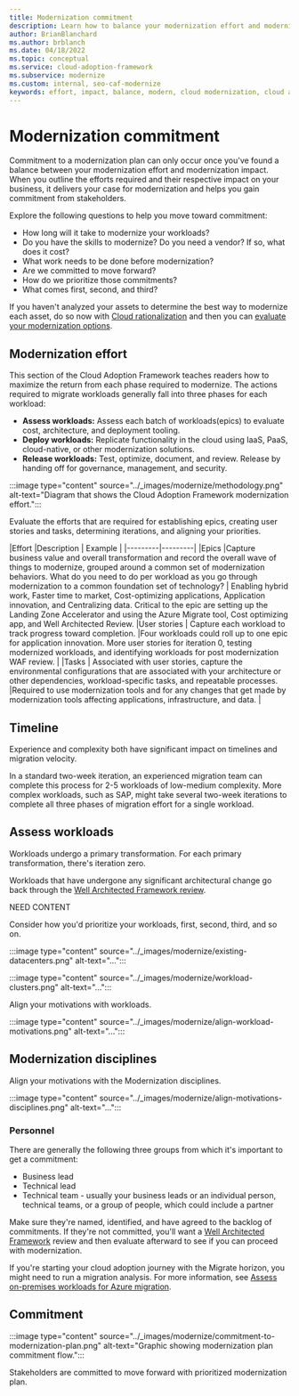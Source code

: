 ```yaml
---
title: Modernization commitment
description: Learn how to balance your modernization effort and modernization impact, to gain commitment to your cloud adoption-related modernization plan.
author: BrianBlanchard
ms.author: brblanch
ms.date: 04/18/2022
ms.topic: conceptual
ms.service: cloud-adoption-framework
ms.subservice: modernize
ms.custom: internal, seo-caf-modernize
keywords: effort, impact, balance, modern, cloud modernization, cloud adoption framework
---
```

<!--This article might have dependencies or require links to future articles related to the modernization disciplines. But no other known links or dependencies are identified at this point.
Primary Deliverable: CAF/Modernize/Commit-to-modernization-plan.md
Effort, Impact, Commitment
Minimum: 1 article		Maximum: 4 articles-->

# Modernization commitment

Commitment to a modernization plan can only occur once you've found a balance between your modernization effort and modernization impact. When you outline the efforts required and their respective impact on your business, it delivers your case for modernization and helps you gain commitment from stakeholders.

Explore the following questions to help you move toward commitment:

- How long will it take to modernize your workloads?
- Do you have the skills to modernize? Do you need a vendor? If so, what does it cost?
- What work needs to be done before modernization?
- Are we committed to move forward?
- How do we prioritize those commitments?
- What comes first, second, and third?

If you haven't analyzed your assets to determine the best way to modernize each asset, do so now with  [Cloud rationalization](/azure/cloud-adoption-framework/digital-estate/5-rs-of-rationalization) and then you can [evaluate your modernization options](evaluate-modernization-options.md).

## Modernization effort

This section of the Cloud Adoption Framework teaches readers how to maximize the return from each phase required to modernize. The actions required to migrate workloads generally fall into three phases for each workload:

- **Assess workloads:** Assess each batch of workloads(epics) to evaluate cost, architecture, and deployment tooling.
- **Deploy workloads:** Replicate functionality in the cloud using IaaS, PaaS, cloud-native, or other modernization solutions.
- **Release workloads:** Test, optimize, document, and review. Release by handing off for governance, management, and security.

:::image type="content" source="../_images/modernize/methodology.png" alt-text="Diagram that shows the Cloud Adoption Framework modernization effort.":::

Evaluate the efforts that are required for establishing epics, creating user stories and tasks, determining iterations, and aligning your priorities.

|Effort  |Description | Example |
|---------|---------|
|Epics    |Capture business value and overall transformation and record the overall wave of things to modernize, grouped around a common set of modernization behaviors. What do you need to do per workload as you go through modernization to a common foundation set of technology?   | Enabling hybrid work, Faster time to market, Cost-optimizing applications, Application innovation, and Centralizing data. Critical to the epic are setting up the Landing Zone Accelerator and using the Azure Migrate tool, Cost optimizing app, and Well Architected Review.
|User stories     | Capture each workload to track progress toward completion.     |Four workloads could roll up to one epic for application innovation. More user stories for iteration 0, testing modernized workloads, and identifying workloads for post modernization WAF review. |
|Tasks     | Associated with user stories, capture the environmental configurations that are associated with your architecture or other dependencies, workload-specific tasks, and repeatable processes.   |Required to use modernization tools and for any changes that get made by modernization tools affecting applications, infrastructure, and data.  |

## Timeline

Experience and complexity both have significant impact on timelines and migration velocity.

In a standard two-week iteration, an experienced migration team can complete this process for 2-5 workloads of low-medium complexity. More complex workloads, such as SAP, might take several two-week iterations to complete all three phases of migration effort for a single workload.

## Assess workloads

Workloads undergo a primary transformation. For each primary transformation, there's iteration zero.

Workloads that have undergone any significant architectural change go back through the [Well Architected Framework review](/azure/architecture/framework/).

NEED CONTENT

Consider how you'd prioritize your workloads, first, second, third, and so on.

:::image type="content" source="../_images/modernize/existing-datacenters.png" alt-text="...":::

:::image type="content" source="../_images/modernize/workload-clusters.png" alt-text="...":::

Align your motivations with workloads.

:::image type="content" source="../_images/modernize/align-workload-motivations.png" alt-text="...":::


## Modernization disciplines

Align your motivations with the Modernization disciplines.

:::image type="content" source="../_images/modernize/align-motivations-disciplines.png" alt-text="...":::

### Personnel

There are generally the following three groups from which it's important to get a commitment:

- Business lead
- Technical lead
- Technical team - usually your business leads or an individual person, technical teams, or a group of people, which could include a partner

Make sure they're named, identified, and have agreed to the backlog of commitments. If they're not committed, you'll want a [Well Architected Framework](/azure/architecture/framework/) review and then evaluate afterward to see if you can proceed with modernization.

If you're starting your cloud adoption journey with the Migrate horizon, you might need to run a migration analysis. For more information, see [Assess on-premises workloads for Azure migration](/azure/cloud-adoption-framework/plan/contoso-migration-assessment).

## Commitment

:::image type="content" source="../_images/modernize/commitment-to-modernization-plan.png" alt-text="Graphic showing modernization plan commitment flow.":::

Stakeholders are committed to move forward with prioritized modernization plan.
